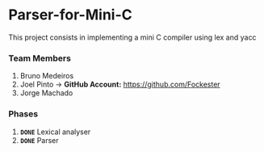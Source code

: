 # Parser-for-Mini-C

This project consists in implementing a mini C compiler using lex and yacc

### **Team Members**

1. Bruno Medeiros
2. Joel Pinto -> **GitHub Account:** https://github.com/Fockester
3. Jorge Machado

### **Phases**
1. **`DONE`** Lexical analyser
2.  **`DONE`** Parser 

